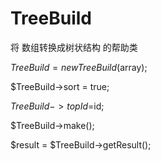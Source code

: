 TreeBuild
=========

将 数组转换成树状结构 的帮助类




  $TreeBuild = new TreeBuild($array);
  
  $TreeBuild->sort = true;
  
  $TreeBuild->topId=$id;
  
  $TreeBuild->make();
  
  $result  = $TreeBuild->getResult();
  
  
